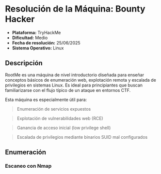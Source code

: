 # Resolución de la Máquina: Bounty Hacker

- **Plataforma:** TryHackMe
- **Dificultad:** Medio
- **Fecha de resolución:** 25/06/2025
- **Sistema Operativo:** Linux


## Descripción

RootMe es una máquina de nivel introductorio diseñada para enseñar conceptos básicos de enumeración web,
explotación remota y escalada de privilegios en sistemas Linux. Es ideal para principiantes que buscan familiarizarse con el flujo típico de un ataque en entornos CTF.

Esta máquina es especialmente útil para:

> Enumeración de servicios expuestos

> Explotación de vulnerabilidades web (RCE)

> Ganancia de acceso inicial (low privilege shell)

> Escalada de privilegios mediante binarios SUID mal configurados

## Enumeración

### Escaneo con Nmap

```bash

```
